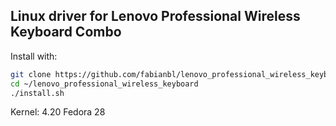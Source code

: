 ## Linux driver for Lenovo Professional Wireless Keyboard Combo
 
Install with:

```bash
git clone https://github.com/fabianbl/lenovo_professional_wireless_keyboard.git
cd ~/lenovo_professional_wireless_keyboard
./install.sh
```

Kernel: 4.20
Fedora 28
